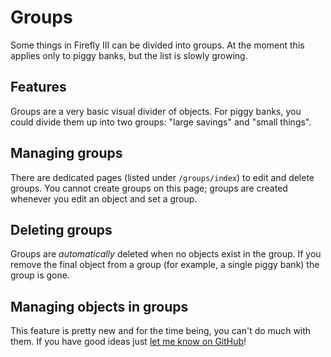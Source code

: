 # Groups

Some things in Firefly III can be divided into groups. At the moment this applies only to piggy banks, but the list is slowly growing.

## Features

Groups are a very basic visual divider of objects. For piggy banks, you could divide them up into two groups: "large savings" and "small things". 

## Managing groups

There are dedicated pages (listed under `/groups/index`) to edit and delete groups. You cannot create groups on this page; groups are created whenever you edit an object and set a group.

## Deleting groups

Groups are *automatically* deleted when no objects exist in the group. If you remove the final object from a group (for example, a single piggy bank) the group is gone.

## Managing objects in groups

This feature is pretty new and for the time being, you can't do much with them. If you have good ideas just [let me know on GitHub](https://github.com/firefly-iii/firefly-iii/issues)!